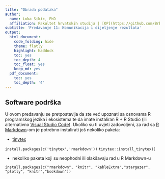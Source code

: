 ```yaml
---
title: "Obrada podataka"
author:
  name: Luka Sikic, PhD
  affiliation: Fakultet hrvatskih studija | [OP](https://github.com/BrbanMiro/Obrada-podataka)
subtitle: 'Predavanje 11: Komunikacija i dijeljenje rezultata'
output:
  html_document:
    code_folding: hide
    theme: flatly
    highlight: haddock
    toc: yes
    toc_depth: 4
    toc_float: yes
    keep_md: yes
  pdf_document:
    toc: yes
    toc_depth: '4'
---
```





## Software podrška

U ovom predavanju se pretpostavlja da ste već upoznati sa osnovama R programskog jezika i ekosistema te da imate instaliran R + R Studio (ili alternativno [Visual Studio Code](https://code.visualstudio.com/)). Ukoliko su ti uvjeti zadovoljeni, za rad sa [R Markdown](https://vimeo.com/178485416)-om je potrebno instalirati još nekoliko paketa: 

- [tinytex](https://yihui.name/tinytex/)

`install.packages(c('tinytex','rmarkdown'))`
`tinytex::install_tinytex()`

- nekoliko paketa koji su neophodni ili olakšavaju rad u R Markdown-u

`install.packages(c("rmarkdown", "knitr", "kableExtra","stargazer", "plotly", "knitr","bookdown"))`
